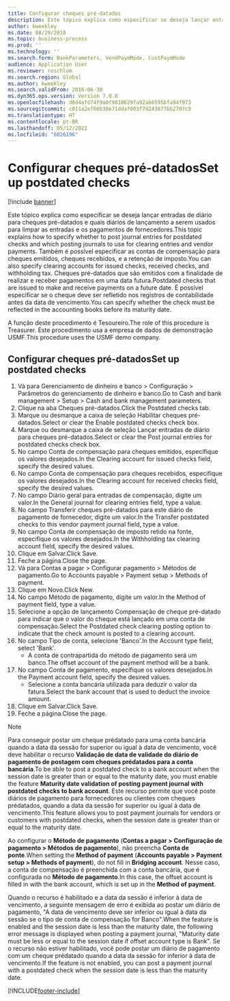 ```yaml
---
title: Configurar cheques pré-datados
description: Este tópico explica como especificar se deseja lançar entradas de diário para cheques pré-datados e quais diários de lançamento a serem usados para limpar as entradas e os pagamentos de fornecedores.
author: kweekley
ms.date: 08/29/2018
ms.topic: business-process
ms.prod: ''
ms.technology: ''
ms.search.form: BankParameters, VendPaymMode, CustPaymMode
audience: Application User
ms.reviewer: roschlom
ms.search.region: Global
ms.author: kweekley
ms.search.validFrom: 2016-06-30
ms.dyn365.ops.version: Version 7.0.0
ms.openlocfilehash: d0d4afd74f9a0f9018629fa92ab6595bfa94f973
ms.sourcegitcommit: c011a2ef66b38e71ddaf003f7d243677bb2707c5
ms.translationtype: HT
ms.contentlocale: pt-BR
ms.lasthandoff: 05/12/2021
ms.locfileid: "6026196"
---
```

# <a name="set-up-postdated-checks"></a><span data-ttu-id="ca547-103">Configurar cheques pré-datados</span><span class="sxs-lookup"><span data-stu-id="ca547-103">Set up postdated checks</span></span>

[!include [banner](../../includes/banner.md)]

<span data-ttu-id="ca547-104">Este tópico explica como especificar se deseja lançar entradas de diário para cheques pré-datados e quais diários de lançamento a serem usados para limpar as entradas e os pagamentos de fornecedores.</span><span class="sxs-lookup"><span data-stu-id="ca547-104">This topic explains how to specify whether to post journal entries for postdated checks and which posting journals to use for clearing entries and vendor payments.</span></span> <span data-ttu-id="ca547-105">Também é possível especificar as contas de compensação para cheques emitidos, cheques recebidos, e a retenção de imposto.</span><span class="sxs-lookup"><span data-stu-id="ca547-105">You can also specify clearing accounts for issued checks, received checks, and withholding tax.</span></span> <span data-ttu-id="ca547-106">Cheques pré-datados que são emitidos com a finalidade de realizar e receber pagamentos em uma data futura.</span><span class="sxs-lookup"><span data-stu-id="ca547-106">Postdated checks that are issued to make and receive payments on a future date.</span></span> <span data-ttu-id="ca547-107">É possível especificar se o cheque deve ser refletido nos registros de contabilidade antes da data de vencimento.</span><span class="sxs-lookup"><span data-stu-id="ca547-107">You can specify whether the check must be reflected in the accounting books before its maturity date.</span></span>



<span data-ttu-id="ca547-108">A função deste procedimento é Tesoureiro.</span><span class="sxs-lookup"><span data-stu-id="ca547-108">The role of this procedure is Treasurer.</span></span> <span data-ttu-id="ca547-109">Este procedimento usa a empresa de dados de demonstração USMF.</span><span class="sxs-lookup"><span data-stu-id="ca547-109">This procedure uses the USMF demo company.</span></span>


## <a name="set-up-postdated-checks"></a><span data-ttu-id="ca547-110">Configurar cheques pré-datados</span><span class="sxs-lookup"><span data-stu-id="ca547-110">Set up postdated checks</span></span>
1. <span data-ttu-id="ca547-111">Vá para Gerenciamento de dinheiro e banco > Configuração > Parâmetros do gerenciamento de dinheiro e banco.</span><span class="sxs-lookup"><span data-stu-id="ca547-111">Go to Cash and bank management > Setup > Cash and bank management parameters.</span></span>
2. <span data-ttu-id="ca547-112">Clique na aba Cheques pré-datados.</span><span class="sxs-lookup"><span data-stu-id="ca547-112">Click the Postdated checks tab.</span></span>
3. <span data-ttu-id="ca547-113">Marque ou desmarque a caixa de seleção Habilitar cheques pré-datados.</span><span class="sxs-lookup"><span data-stu-id="ca547-113">Select or clear the Enable postdated checks check box.</span></span>
4. <span data-ttu-id="ca547-114">Marque ou desmarque a caixa de seleção Lançar entradas de diário para cheques pré-datados.</span><span class="sxs-lookup"><span data-stu-id="ca547-114">Select or clear the Post journal entries for postdated checks check box.</span></span>
5. <span data-ttu-id="ca547-115">No campo Conta de compensação para cheques emitidos, especifique os valores desejados.</span><span class="sxs-lookup"><span data-stu-id="ca547-115">In the Clearing account for issued checks field, specify the desired values.</span></span>
6. <span data-ttu-id="ca547-116">No campo Conta de compensação para cheques recebidos, especifique os valores desejados.</span><span class="sxs-lookup"><span data-stu-id="ca547-116">In the Clearing account for received checks field, specify the desired values.</span></span>
7. <span data-ttu-id="ca547-117">No campo Diário geral para entradas de compensação, digite um valor.</span><span class="sxs-lookup"><span data-stu-id="ca547-117">In the General journal for clearing entries field, type a value.</span></span>
8. <span data-ttu-id="ca547-118">No campo Transferir cheques pré-datados para este diário de pagamento de fornecedor, digite um valor.</span><span class="sxs-lookup"><span data-stu-id="ca547-118">In the Transfer postdated checks to this vendor payment journal field, type a value.</span></span>
9. <span data-ttu-id="ca547-119">No campo Conta de compensação de imposto retido na fonte, especifique os valores desejados.</span><span class="sxs-lookup"><span data-stu-id="ca547-119">In the Withholding tax clearing account field, specify the desired values.</span></span>
10. <span data-ttu-id="ca547-120">Clique em Salvar.</span><span class="sxs-lookup"><span data-stu-id="ca547-120">Click Save.</span></span>
11. <span data-ttu-id="ca547-121">Feche a página.</span><span class="sxs-lookup"><span data-stu-id="ca547-121">Close the page.</span></span>
12. <span data-ttu-id="ca547-122">Vá para Contas a pagar > Configurar pagamento > Métodos de pagamento.</span><span class="sxs-lookup"><span data-stu-id="ca547-122">Go to Accounts payable > Payment setup > Methods of payment.</span></span>
13. <span data-ttu-id="ca547-123">Clique em Novo.</span><span class="sxs-lookup"><span data-stu-id="ca547-123">Click New.</span></span>
14. <span data-ttu-id="ca547-124">No campo Método de pagamento, digite um valor.</span><span class="sxs-lookup"><span data-stu-id="ca547-124">In the Method of payment field, type a value.</span></span>
15. <span data-ttu-id="ca547-125">Selecione a opção de lançamento Compensação de cheque pré-datado para indicar que o valor do cheque está lançado em uma conta de compensação.</span><span class="sxs-lookup"><span data-stu-id="ca547-125">Select the Postdated check clearing posting option to indicate that the check amount is posted to a clearing account.</span></span>
16. <span data-ttu-id="ca547-126">No campo Tipo de conta, selecione 'Banco'.</span><span class="sxs-lookup"><span data-stu-id="ca547-126">In the Account type field, select 'Bank'.</span></span>
    * <span data-ttu-id="ca547-127">A conta de contrapartida do método de pagamento será um banco.</span><span class="sxs-lookup"><span data-stu-id="ca547-127">The offset account of the payment method will be a bank.</span></span>  
17. <span data-ttu-id="ca547-128">No campo Conta de pagamento, especifique os valores desejados.</span><span class="sxs-lookup"><span data-stu-id="ca547-128">In the Payment account field, specify the desired values.</span></span>
    * <span data-ttu-id="ca547-129">Selecione a conta bancária utilizada para deduzir o valor da fatura.</span><span class="sxs-lookup"><span data-stu-id="ca547-129">Select the bank account that is used to deduct the invoice amount.</span></span>  
18. <span data-ttu-id="ca547-130">Clique em Salvar.</span><span class="sxs-lookup"><span data-stu-id="ca547-130">Click Save.</span></span>
19. <span data-ttu-id="ca547-131">Feche a página.</span><span class="sxs-lookup"><span data-stu-id="ca547-131">Close the page.</span></span>
> [!NOTE]
> <span data-ttu-id="ca547-132">Para conseguir postar um cheque prédatado para uma conta bancária quando a data da sessão for superior ou igual à data de vencimento, você deve habilitar o recurso **Validação de data de validade do diário de pagamento de postagem com cheques prédatados para a conta bancária**.</span><span class="sxs-lookup"><span data-stu-id="ca547-132">To be able to post a postdated check to a bank account when the session date is greater than or equal to the maturity date, you must enable the feature **Maturity date validation of posting payment journal with postdated checks to bank account**.</span></span> <span data-ttu-id="ca547-133">Este recurso permite que você poste diários de pagamento para fornecedores ou clientes com cheques prédatados, quando a data da sessão for superior ou igual à data de vencimento.</span><span class="sxs-lookup"><span data-stu-id="ca547-133">This feature allows you to post payment journals for vendors or customers with postdated checks, when the session date is greater than or equal to the maturity date.</span></span>
> 
> <span data-ttu-id="ca547-134">Ao configurar o **Método de pagamento** (**Contas a pagar > Configuração de pagamento > Métodos de pagamento**), não preencha **Conta de ponte**.</span><span class="sxs-lookup"><span data-stu-id="ca547-134">When setting the **Method of payment** (**Accounts payable > Payment setup > Methods of payment**), do not fill in **Bridging account**.</span></span> <span data-ttu-id="ca547-135">Nesse caso, a conta de compensação é preenchida com a conta bancária, que é configurada no **Método de pagamento**.</span><span class="sxs-lookup"><span data-stu-id="ca547-135">In this case, the offset account is filled in with the bank account, which is set up in the **Method of payment**.</span></span>
>  
> <span data-ttu-id="ca547-136">Quando o recurso é habilitado e a data da sessão é inferior à data de vencimento, a seguinte mensagem de erro é exibida ao postar um diário de pagamento, "A data de vencimento deve ser inferior ou igual à data da sessão se o tipo de conta de compensação for Banco".</span><span class="sxs-lookup"><span data-stu-id="ca547-136">When the feature is enabled and the session date is less than the maturity date, the following error message is displayed when posting a payment journal, "Maturity date must be less or equal to the session date if offset account type is Bank".</span></span> <span data-ttu-id="ca547-137">Se o recurso não estiver habilitado, você pode postar um diário de pagamento com um cheque prédatado quando a data da sessão for inferior à data de vencimento.</span><span class="sxs-lookup"><span data-stu-id="ca547-137">If the feature is not enabled, you can post a payment journal with a postdated check when the session date is less than the maturity date.</span></span>    

[!INCLUDE[footer-include](../../../includes/footer-banner.md)]
